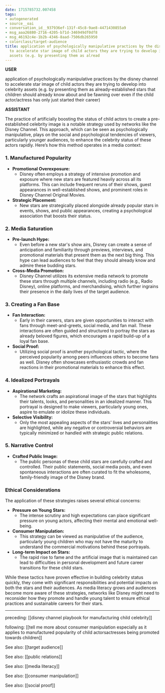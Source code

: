 ```yaml
---
date: 1715785732.007458
tags:
- autogenerated
- source__oai
- conversation_id__937936ef-131f-45c8-9ae8-4471430855a9
- msg_aaa26880-2716-4205-b71d-346949df0df8
- msg_46192c4e-1b2b-4346-8aad-7506db265950
- colorclass/target-audience
title: application of psychologically manipulative practices by the disney channel
  to accelerate star image of child actors they are trying to develop into celebrity
  assets (e.g. by presenting them as alread
---
```


**USER**

application of psychologically manipulative practices by the disney channel to accelerate star image of child actors they are trying to develop into celebrity assets (e.g. by presenting them as already-established stars that children should already know about and be fawning over even if the child actor/actress has only just started their career)


**ASSISTANT**

The practice of artificially boosting the status of child actors to create a pre-established celebrity image is a notable strategy used by networks like the Disney Channel. This approach, which can be seen as psychologically manipulative, plays on the social and psychological tendencies of viewers, particularly younger audiences, to enhance the celebrity status of these actors rapidly. Here’s how this method operates in a media context:

### 1. **Manufactured Popularity**
- **Promotional Overexposure:**
  - Disney often employs a strategy of intensive promotion and exposure where new stars are featured heavily across all its platforms. This can include frequent reruns of their shows, guest appearances in well-established shows, and prominent roles in Disney Channel Original Movies.
- **Strategic Placement:**
  - New stars are strategically placed alongside already popular stars in events, shows, and public appearances, creating a psychological association that boosts their status.

### 2. **Media Saturation**
- **Pre-launch Hype:**
  - Even before a new star's show airs, Disney can create a sense of anticipation and familiarity through previews, interviews, and promotional materials that present them as the next big thing. This hype can lead audiences to feel that they should already know and admire these budding stars.
- **Cross-Media Promotion:**
  - Disney Channel utilizes its extensive media network to promote these stars through multiple channels, including radio (e.g., Radio Disney), online platforms, and merchandising, which further ingrains their presence in the daily lives of the target audience.

### 3. **Creating a Fan Base**
- **Fan Interaction:**
  - Early in their careers, stars are given opportunities to interact with fans through meet-and-greets, social media, and fan mail. These interactions are often guided and structured to portray the stars as already beloved figures, which encourages a rapid build-up of a loyal fan base.
- **Social Proof:**
  - Utilizing social proof is another psychological tactic, where the perceived popularity among peers influences others to become fans as well. Disney often showcases enthusiastic crowds and fan reactions in their promotional materials to enhance this effect.

### 4. **Idealized Portrayals**
- **Aspirational Marketing:**
  - The network crafts an aspirational image of the stars that highlights their talents, looks, and personalities in an idealized manner. This portrayal is designed to make viewers, particularly young ones, aspire to emulate or idolize these individuals.
- **Selective Visibility:**
  - Only the most appealing aspects of the stars' lives and personalities are highlighted, while any negative or controversial behaviors are typically minimized or handled with strategic public relations.

### 5. **Narrative Control**
- **Crafted Public Image:**
  - The public personas of these child stars are carefully crafted and controlled. Their public statements, social media posts, and even spontaneous interactions are often curated to fit the wholesome, family-friendly image of the Disney brand.

### Ethical Considerations
The application of these strategies raises several ethical concerns:
- **Pressure on Young Stars:** 
  - The intense scrutiny and high expectations can place significant pressure on young actors, affecting their mental and emotional well-being.
- **Consumer Manipulation:** 
  - This strategy can be viewed as manipulative of the audience, particularly young children who may not have the maturity to understand the commercial motivations behind these portrayals.
- **Long-term Impact on Stars:**
  - The rapid rise to fame and the artificial image that is maintained can lead to difficulties in personal development and future career transitions for these child stars.

While these tactics have proven effective in building celebrity status quickly, they come with significant responsibilities and potential impacts on both the stars and their audiences. As media literacy grows and audiences become more aware of these strategies, networks like Disney might need to reconsider how they promote and handle young talent to ensure ethical practices and sustainable careers for their stars.


---

preceding: [[disney channel playbook for manufacturing child celebrity]]  


following: [[tell me more about consumer manipulation especially as it applies to manufactured popularity of child actorsactresses being promoted towards children]]

See also: [[target audience]]


See also: [[public relations]]


See also: [[media literacy]]


See also: [[consumer manipulation]]


See also: [[social proof]]